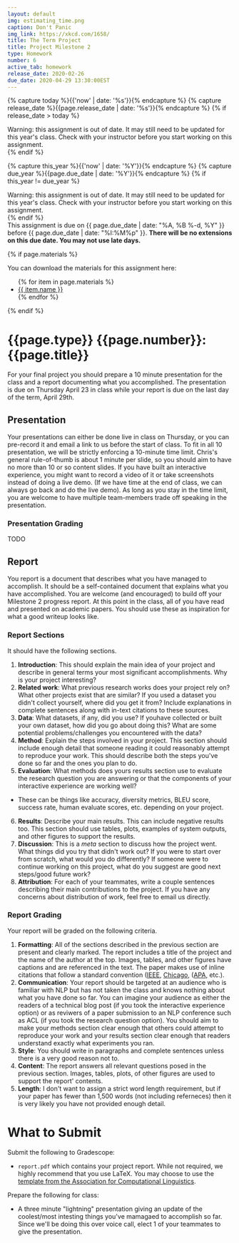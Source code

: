 ```yaml
---
layout: default
img: estimating_time.png
caption: Don't Panic
img_link: https://xkcd.com/1658/   
title: The Term Project
title: Project Milestone 2
type: Homework
number: 6
active_tab: homework
release_date: 2020-02-26
due_date: 2020-04-29 13:30:00EST
---
```


<!-- Check whether the assignment is ready to release -->
{% capture today %}{{'now' | date: '%s'}}{% endcapture %}
{% capture release_date %}{{page.release_date | date: '%s'}}{% endcapture %}
{% if release_date > today %} 
<div class="alert alert-danger">
Warning: this assignment is out of date.  It may still need to be updated for this year's class.  Check with your instructor before you start working on this assignment.
</div>
{% endif %}
<!-- End of check whether the assignment is up to date -->


<!-- Check whether the assignment is up to date -->
{% capture this_year %}{{'now' | date: '%Y'}}{% endcapture %}
{% capture due_year %}{{page.due_date | date: '%Y'}}{% endcapture %}
{% if this_year != due_year %} 
<div class="alert alert-danger">
Warning: this assignment is out of date.  It may still need to be updated for this year's class.  Check with your instructor before you start working on this assignment.
</div>
{% endif %}
<!-- End of check whether the assignment is up to date -->


<div class="alert alert-info">
This assignment is due on {{ page.due_date | date: "%A, %B %-d, %Y" }} before {{ page.due_date | date: "%I:%M%p" }}. 
<b>There will be no extensions on this due date. You may not use late days.</b>
</div>

{% if page.materials %}
<div class="alert alert-info">
You can download the materials for this assignment here:
<ul>
{% for item in page.materials %}
<li><a href="{{item.url}}">{{ item.name }}</a></li>
{% endfor %}
</ul>
</div>
{% endif %}


{{page.type}} {{page.number}}: {{page.title}}
=============================================================
For your final project you should prepare a 10 minute presentation for the class and a report documenting what you accomplished. The presentation is due on Thursday April 23 in class while your report is due on the last day of the term, April 29th.

## Presentation
Your presentations can either be done live in class on Thursday, or you can pre-record it and email a link to us before the start of class. To fit in all 10 presentation, we will be strictly enforcing a 10-minute time limit.
Chris's general rule-of-thumb is about 1 minute per slide, so you should aim to have no more than 10 or so content slides.
If you have built an interactive experience, you might want to record a video of it or take screenshots instead of doing a live demo. (If we have time at the end of class, we can always go back and do the live demo). 
As long as you stay in the time limit, you are welcome to have multiple team-members trade off speaking in the presentation.

### Presentation Grading
TODO

## Report
You report is a document that describes what you have managed to accomplish. It should be a self-contained document that explains what you have accomplished. You are welcome (and encouraged) to build off your Milestone 2 progress report. At this point in the class, all of you have read and presented on academic papers. You should use these as inspiration for what a good writeup looks like.

### Report Sections
It should have the following sections.

1. __Introduction__: This should explain the main idea of your project and describe in general terms your most significant accomplishments. Why is your project interesting?  
2. __Related work__: What previous research works does your project rely on? What other projects exist that are similar? If you used a dataset you didn't collect yourself, where did you get it from? Include explanations in complete sentences along with in-text citations to these sources. 
3. __Data__: What datasets, if any, did you use? If youhave collected or built your own dataset, how did you go about doing this? What are some potential problems/challenges you encountered with the data?
4. __Method__: Explain the steps involved in your project. This section should include enough detail that someone reading it could reasonably attempt to reproduce your work. This should describe both the steps you've done so far and the ones you plan to do.
5. __Evaluation__: What methods does yours results section use to evaluate the research question  you are answering or that the components of your interactive experience are working well? 
  * These can be things like accuracy, diversity metrics, BLEU score, success rate, human evaluate scores, etc. depending on your project.
6. __Results__: Describe your main results. This can include negative results too. This section should use tables, plots, examples of system outputs, and other figures to support the results.
7. __Discussion__: This is a _meta_ section to discuss how the project went.
What things did you try that didn't work out?
If you were to start over from scratch, what would you do differently? If someone were to continue working on this project, what do you suggest are good next steps/good future work?
6. __Attribution__: For each of your teammates, write a couple sentences describing their main contributions to the project. If you have any concerns about distribution of work, feel free to email us directly.

### Report Grading
Your report will be graded on the following criteria.
1. __Formatting__: All of the sections described in the previous section are present and clearly marked. The report includes a title of the project and the name of the author at the top. Images, tables, and other figures have captions and are referenced in the text. The paper makes use of inline citations that follow a standard convention ([IEEE](https://pitt.libguides.com/citationhelp/ieee), [Chicago](https://pitt.libguides.com/citationhelp/chicago), ([APA](https://pitt.libguides.com/citationhelp/APA), etc.).
2. __Communication__: Your report should be targeted at an audience who is familiar with NLP but has not taken the class and knows nothing about what you have done so far. You can imagine your audience as either the readers of a technical blog post (if you took the interactive experience option) or as reviwers of a paper submission to an NLP conference such as ACL (if you took the research question option). You should aim to make your methods section clear enough that others could attempt to reproduce your work and your results section clear enough that readers understand exactly what experiments you ran.
3. __Style__: You should write in paragraphs and complete sentences unless there is a very good reason not to.
4. __Content__: The report answers all relevant questions posed in the previous section. Images, tables, plots, of other figures are used to support the report' contents.
5. __Length__: I don't want to assign a strict word length requirement, but if your paper has fewer than 1,500 words (not including referneces) then it is very likely you have not provided enough detail.

# What to Submit
Submit the following to Gradescope:
* `report.pdf` which contains your project report. While not required, we highly recommend that you use LaTeX. You may choose to use the [template from the Association for Computational Linguistics](https://www.overleaf.com/latex/templates/acl-2020-proceedings-template/zsrkcwjptpcd).

Prepare the following for class:
* A three minute "lightning" presentation giving an update of the coolest/most intesting things you've mamagaed to accomplish so far. Since we'll be doing this over voice call, elect 1 of your teammates to give the presentation.

